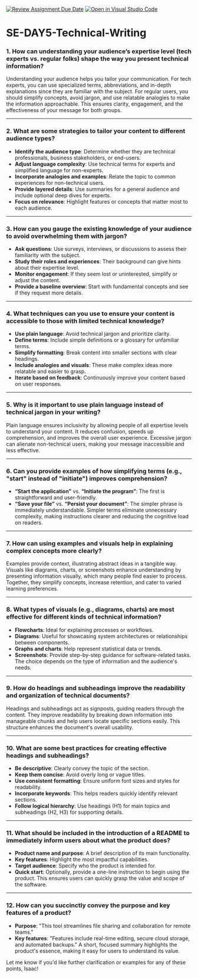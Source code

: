 [![Review Assignment Due Date](https://classroom.github.com/assets/deadline-readme-button-22041afd0340ce965d47ae6ef1cefeee28c7c493a6346c4f15d667ab976d596c.svg)](https://classroom.github.com/a/zsAR-pyY)
[![Open in Visual Studio Code](https://classroom.github.com/assets/open-in-vscode-2e0aaae1b6195c2367325f4f02e2d04e9abb55f0b24a779b69b11b9e10269abc.svg)](https://classroom.github.com/online_ide?assignment_repo_id=18945164&assignment_repo_type=AssignmentRepo)
# SE-DAY5-Technical-Writing
### 1. How can understanding your audience’s expertise level (tech experts vs. regular folks) shape the way you present technical information?
Understanding your audience helps you tailor your communication. For tech experts, you can use specialized terms, abbreviations, and in-depth explanations since they are familiar with the subject. For regular users, you should simplify concepts, avoid jargon, and use relatable analogies to make the information approachable. This ensures clarity, engagement, and the effectiveness of your message for both groups.

---

### 2. What are some strategies to tailor your content to different audience types?
- **Identify the audience type**: Determine whether they are technical professionals, business stakeholders, or end-users.
- **Adjust language complexity**: Use technical terms for experts and simplified language for non-experts.
- **Incorporate analogies and examples**: Relate the topic to common experiences for non-technical users.
- **Provide layered details**: Use summaries for a general audience and include optional deep dives for experts.
- **Focus on relevance**: Highlight features or concepts that matter most to each audience.

---

### 3. How can you gauge the existing knowledge of your audience to avoid overwhelming them with jargon?
- **Ask questions**: Use surveys, interviews, or discussions to assess their familiarity with the subject.
- **Study their roles and experiences**: Their background can give hints about their expertise level.
- **Monitor engagement**: If they seem lost or uninterested, simplify or adjust the content.
- **Provide a baseline overview**: Start with fundamental concepts and see if they request more details.

---

### 4. What techniques can you use to ensure your content is accessible to those with limited technical knowledge?
- **Use plain language**: Avoid technical jargon and prioritize clarity.
- **Define terms**: Include simple definitions or a glossary for unfamiliar terms.
- **Simplify formatting**: Break content into smaller sections with clear headings.
- **Include analogies and visuals**: These make complex ideas more relatable and easier to grasp.
- **Iterate based on feedback**: Continuously improve your content based on user responses.

---

### 5. Why is it important to use plain language instead of technical jargon in your writing?
Plain language ensures inclusivity by allowing people of all expertise levels to understand your content. It reduces confusion, speeds up comprehension, and improves the overall user experience. Excessive jargon can alienate non-technical users, making your message inaccessible and less effective.

---

### 6. Can you provide examples of how simplifying terms (e.g., "start" instead of "initiate") improves comprehension?
- **“Start the application”** vs. **“Initiate the program”**: The first is straightforward and user-friendly.
- **“Save your file”** vs. **“Persist your document”**: The simpler phrase is immediately understandable.
Simpler terms eliminate unnecessary complexity, making instructions clearer and reducing the cognitive load on readers.

---

### 7. How can using examples and visuals help in explaining complex concepts more clearly?
Examples provide context, illustrating abstract ideas in a tangible way. Visuals like diagrams, charts, or screenshots enhance understanding by presenting information visually, which many people find easier to process. Together, they simplify concepts, increase retention, and cater to varied learning preferences.

---

### 8. What types of visuals (e.g., diagrams, charts) are most effective for different kinds of technical information?
- **Flowcharts**: Ideal for explaining processes or workflows.
- **Diagrams**: Useful for showcasing system architectures or relationships between components.
- **Graphs and charts**: Help represent statistical data or trends.
- **Screenshots**: Provide step-by-step guidance for software-related tasks.
The choice depends on the type of information and the audience's needs.

---

### 9. How do headings and subheadings improve the readability and organization of technical documents?
Headings and subheadings act as signposts, guiding readers through the content. They improve readability by breaking down information into manageable chunks and help users locate specific sections easily. This structure enhances the document's overall usability.

---

### 10. What are some best practices for creating effective headings and subheadings?
- **Be descriptive**: Clearly convey the topic of the section.
- **Keep them concise**: Avoid overly long or vague titles.
- **Use consistent formatting**: Ensure uniform font sizes and styles for readability.
- **Incorporate keywords**: This helps readers quickly identify relevant sections.
- **Follow logical hierarchy**: Use headings (H1) for main topics and subheadings (H2, H3) for supporting details.

---

### 11. What should be included in the introduction of a README to immediately inform users about what the product does?
- **Product name and purpose**: A brief description of its main functionality.
- **Key features**: Highlight the most impactful capabilities.
- **Target audience**: Specify who the product is intended for.
- **Quick start**: Optionally, provide a one-line instruction to begin using the product.
This ensures users can quickly grasp the value and scope of the software.

---

### 12. How can you succinctly convey the purpose and key features of a product?
- **Purpose**: "This tool streamlines file sharing and collaboration for remote teams."
- **Key features**: "Features include real-time editing, secure cloud storage, and automated backups."
A short, focused summary highlights the product's essence, making it easy for users to understand its value.

Let me know if you'd like further clarification or examples for any of these points, Isaac!
